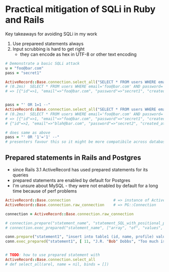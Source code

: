 # Practical mitigation of SQLi in Ruby and Rails

Key takeaways for avoiding SQLi in my work

1. Use prepareed statements always
1. Input scrubbing is hard to get right
    - they can encode as hex in UTF-8 or other text encoding

```ruby
# Demonstrate a basic SQLi attack
u = "foo@bar.com"
pass = "secret1"

ActiveRecord::Base.connection.select_all("SELECT * FROM users WHERE email='#{u}' AND password='#{pass}'").to_a
# (0.2ms)  SELECT * FROM users WHERE email='foo@bar.com' AND password='secret1'
# => [{"id"=>1, "email"=>"foo@bar.com", "password"=>"secret1", "created_at"=>"2016-10-19 17:37:17.554655", "updated_at"=>"2016-10-19 17:37:17.554655"}]


pass = "' OR 1=1 --"
ActiveRecord::Base.connection.select_all("SELECT * FROM users WHERE email='#{u}' AND password='#{pass}'").to_a
# (0.2ms)  SELECT * FROM users WHERE email='foo@bar.com' AND password='' OR 1=1 --'
# => [{"id"=>1, "email"=>"foo@bar.com", "password"=>"secret1", "created_at"=>"2016-10-19 17:37:17.554655", "updated_at"=>"2016-10-19 17:37:17.554655"},
# {"id"=>2, "email"=>"blah@bar.com", "password"=>"secret2", "created_at"=>"2016-10-19 17:37:26.810786", "updated_at"=>"2016-10-19 17:37:26.810786"}]

# does same as above
pass = "' OR '1'='1' --"
# presenters favour this so it might be more compatibile across databases
```

## Prepared statements in Rails and Postgres

- since Rails 3.1 ActiveRecord has used prepared statements for its queries
- prepared statements are enabled by default for Postgres
- I'm unsure about MySQL - they were not enabled by default for a long time
  because of perf problems

```ruby
ActiveRecord::Base.connection                   # => instance of ActiveRecord::ConnectionAdapters::PostgreSQLAdapter
ActiveRecord::Base.connection.raw_connection    # => PG::Connection

connection = ActiveRecord::Base.connection.raw_connection

# connection.prepare("statement_name", "statement_SQL_with_positional_placeholders")
# connection.exec_prepared("statement_name", ["array", "of", "values", "to", "fill", "positional", "args", "with")

conn.prepare("statement1", "insert into table1 (id, name, profile) values ($1, $2, $3)")
conn.exec_prepared("statement1", [ 11, "J.R. "Bob" Dobbs", "Too much is always better than not enough." ])


# TODO: how to use prepared statement with
ActiveRecord::Base.connection.select_all
# def select_all(arel, name = nil, binds = [])

```
